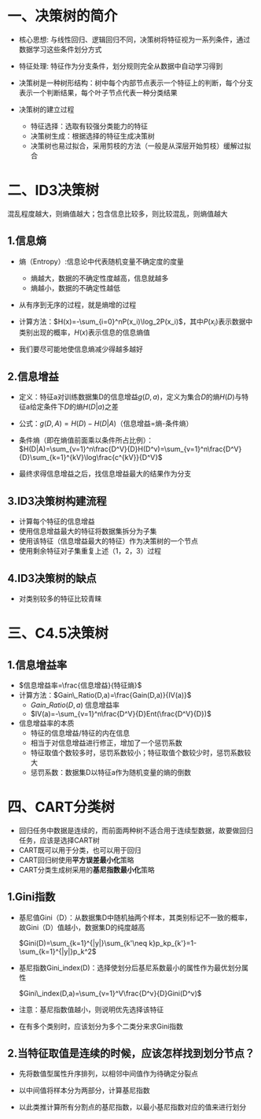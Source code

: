 # 一、决策树的简介

- 核心思想: 与线性回归、逻辑回归不同，决策树将特征视为一系列条件，通过数据学习这些条件划分方式
- 特征处理: 特征作为分支条件，划分规则完全从数据中自动学习得到

- 决策树是一种树形结构：树中每个内部节点表示一个特征上的判断，每个分支表示一个判断结果，每个叶子节点代表一种分类结果
- 决策树的建立过程
  - 特征选择：选取有较强分类能力的特征
  - 决策树生成：根据选择的特征生成决策树
  - 决策树也易过拟合，采用剪枝的方法（一般是从深层开始剪枝）缓解过拟合

# 二、ID3决策树

混乱程度越大，则熵值越大；包含信息比较多，则比较混乱，则熵值越大

## 1.信息熵

- 熵（Entropy）:信息论中代表随机变量不确定度的度量
  - 熵越大，数据的不确定性度越高，信息就越多
  - 熵越小，数据的不确定性越低

- 从有序到无序的过程，就是熵增的过程
- 计算方法：$H(x)=-\sum_{i=0}^nP(x_i)\log_2P(x_i)$，其中$P(x_i)$表示数据中类别出现的概率，$H(x)$表示信息的信息熵值

- 我们要尽可能地使信息熵减少得越多越好

## 2.信息增益

- 定义：特征a对训练数据集D的信息增益$g(D,a)$，定义为集合$D$的熵$H(D)$与特征a给定条件下$D$的熵$H(D|a)$之差
- 公式：$g(D, A)=H(D)-H(D|A)$（信息增益=熵-条件熵）

- 条件熵（即在熵值前面乘以条件所占比例）：$H(D|A)=\sum_{v=1}^n\frac{D^V}{D}H(D^v)=\sum_{v=1}^n\frac{D^V}{D}\sum_{k=1}^{kV}\log\frac{c^{kV}}{D^V}$

- 最终求得信息增益之后，找信息增益最大的结果作为分支

## 3.ID3决策树构建流程

- 计算每个特征的信息增益
- 使用信息增益最大的特征将数据集拆分为子集
- 使用该特征（信息增益最大的特征）作为决策树的一个节点
- 使用剩余特征对子集重复上述（1，2，3）过程

## 4.ID3决策树的缺点

- 对类别较多的特征比较青睐

# 三、C4.5决策树

## 1.信息增益率

- $信息增益率=\frac{信息增益}{特征熵}$
- 计算方法：$Gain\_Ratio(D,a)=\frac{Gain(D,a)}{IV(a)}$
  - $Gain\_Ratio(D,a)$  信息增益率
  - $IV(a)=-\sum_{v=1}^n\frac{D^V}{D}Ent(\frac{D^V}{D})$
- 信息增益率的本质
  - 特征的信息增益/特征的内在信息
  - 相当于对信息增益进行修正，增加了一个惩罚系数
  - 特征取值个数较多时，惩罚系数较小；特征取值个数较少时，惩罚系数较大
  - 惩罚系数：数据集D以特征a作为随机变量的熵的倒数

# 四、CART分类树

- 回归任务中数据是连续的，而前面两种树不适合用于连续型数据，故要做回归任务，应该是选择CART树
- CART既可以用于分类，也可以用于回归
- CART回归树使用**平方误差最小化**策略
- CART分类生成树采用的**基尼指数最小化**策略

## 1.Gini指数

- 基尼值Gini（D）：从数据集D中随机抽两个样本，其类别标记不一致的概率，故Gini（D）值越小，数据集D的纯度越高

  $Gini(D)=\sum_{k=1}^{|y|}\sum_{k'\neq k}p_kp_{k'}=1-\sum_{k=1}^{|y|}p_k^2$

- 基尼指数Gini_index(D)：选择使划分后基尼系数最小的属性作为最优划分属性

  $Gini\_index(D,a)=\sum_{v=1}^V\frac{D^v}{D}Gini(D^v)$

- 注意：基尼指数值越小，则说明优先选择该特征

- 在有多个类别时，应该划分为多个二类分来求Gini指数

## 2.当特征取值是连续的时候，应该怎样找到划分节点？

- 先将数值型属性升序排列，以相邻中间值作为待确定分裂点

- 以中间值将样本分为两部分，计算基尼指数
- 以此类推计算所有分割点的基尼指数，以最小基尼指数对应的值来进行划分
